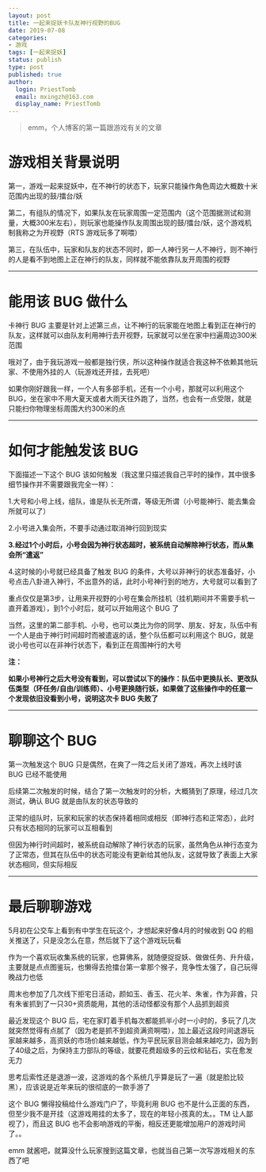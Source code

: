 ```yaml
---
layout: post
title: 一起来捉妖卡队友神行视野的BUG
date: 2019-07-08
categories:
- 游戏
tags: [一起来捉妖]
status: publish
type: post
published: true
author:
  login: PriestTomb
  email: mxingzh@163.com
  display_name: PriestTomb
---
```


> emm，个人博客的第一篇跟游戏有关的文章

# 游戏相关背景说明

第一，游戏一起来捉妖中，在不神行的状态下，玩家只能操作角色周边大概数十米范围内出现的鼓/擂台/妖

第二，有组队的情况下，如果队友在玩家周围一定范围内（这个范围据测试和测量，大概300米左右），则玩家也能操作队友周围出现的鼓/擂台/妖，这个游戏机制我称之为开视野（RTS 游戏玩多了啊喂）

第三，在队伍中，玩家和队友的状态不同时，即一人神行另一人不神行，则不神行的人是看不到地图上正在神行的队友，同样就不能依靠队友开周围的视野

---

# 能用该 BUG 做什么

卡神行 BUG 主要是针对上述第三点，让不神行的玩家能在地图上看到正在神行的队友，这样就可以由队友利用神行去开视野，玩家就可以坐在家中扫遍周边300米范围

哦对了，由于我玩游戏一般都是独行侠，所以这种操作就适合我这种不依赖其他玩家、不使用外挂的人（玩游戏还开挂，去死吧）

如果你刚好跟我一样，一个人有多部手机，还有一个小号，那就可以利用这个 BUG，坐在家中不用大夏天或者大雨天往外跑了，当然，也会有一点受限，就是只能扫你物理坐标周围大约300米的点

---

# 如何才能触发该 BUG

下面描述一下这个 BUG 该如何触发（我这里只描述我自己平时的操作，其中很多细节操作并不需要跟我完全一样）：

1.大号和小号上线，组队，谁是队长无所谓，等级无所谓（小号能神行、能去集会所就可以了）

2.小号进入集会所，不要手动通过取消神行回到现实

**3.经过1个小时后，小号会因为神行状态超时，被系统自动解除神行状态，而从集会所“遣返”**

4.这时候的小号就已经具备了触发 BUG 的条件，大号以非神行的状态准备好，小号点击八卦进入神行，不出意外的话，此时小号神行到的地方，大号就可以看到了

重点仅仅是第3步，让用来开视野的小号在集会所挂机（挂机期间并不需要手机一直开着游戏），到1个小时后，就可以开始用这个 BUG 了

当然，这里的第二部手机、小号，也可以类比为你的同学、朋友、好友，队伍中有一个人是由于神行时间超时而被遣返的话，整个队伍都可以利用这个 BUG，就是说小号也可以在非神行状态下，看到正在周围神行的大号

**注：**

**如果小号神行之后大号没有看到，可以尝试以下的操作：队伍中更换队长、更改队伍类型（环任务/自由/训练师）、小号更换随行妖，如果做了这些操作中的任意一个发现依旧没看到小号，说明这次卡 BUG 失败了**

---

# 聊聊这个 BUG

第一次触发这个 BUG 只是偶然，在爽了一阵之后关闭了游戏，再次上线时该 BUG 已经不能使用

后续第二次触发的时候，结合了第一次触发时的分析，大概猜到了原理，经过几次测试，确认 BUG 就是由队友的状态导致的

正常的组队时，玩家和玩家的状态保持着相同或相反（即神行态和正常态），此时只有状态相同的玩家可以互相看到

但因为神行时间超时，被系统自动解除了神行状态的玩家，虽然角色从神行态变为了正常态，但其在队伍中的状态可能没有更新给其他队友，这就导致了表面上大家状态相同，但实际相反

---

# 最后聊聊游戏

5月初在公交车上看到有中学生在玩这个，才想起来好像4月的时候收到 QQ 的相关推送了，只是没怎么在意，然后就下了这个游戏玩玩看

作为一个喜欢玩收集系统的玩家，也算佛系，就随便捉捉妖、做做任务、升升级，主要就是点点图鉴玩，也懒得去抢擂台第一拿那个猴子，竞争性太强了，自己玩得晚战力也低

周末也参加了几次线下拒宅日活动，颜如玉、香玉、花火羊、朱雀，作为非酋，只有朱雀抓到了一只30+资质能用，其他的活动怪都没有那个人品抓到超资

最近发现这个 BUG 后，宅在家盯着手机每次都能抓半小时一小时的，多玩了几次就突然觉得有点腻了（因为老是抓不到超资满资啊喂），加上最近这段时间退游玩家越来越多，高资妖的市场价越来越低，作为平民玩家目测会越来越吃力，因为到了40级之后，为保持主力部队的等级，就要花费超级多的云纹和钻石，实在愈发无力

思考后索性还是退游一波，这游戏的各个系统几乎算是玩了一遍（就是脸比较黑），应该说是近年来玩的很彻底的一款手游了

这个 BUG 懒得投稿给什么游戏门户了，毕竟利用 BUG 也不是什么正面的东西，但至少我不是开挂（这游戏用挂的太多了，现在的年轻小孩真的太。。TM 让人鄙视了），而且这 BUG 也不会影响游戏的平衡，相反还更能增加用户的游戏时间了。。

emm 就酱吧，就算没什么玩家搜到这篇文章，也就当自己第一次写游戏相关的东西了吧
